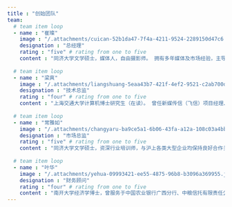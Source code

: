 ```yaml
---
title : "创始团队"
team:
  # team item loop
  - name : "崔璨"
    image : "/.attachments/cuican-52b1da47-7f4a-4211-9524-2289150d47c6.jpg" # image size 80*80 px
    designation : "总经理"
    rating : "five" # rating from one to five
    content : "同济大学文学硕士，媒体人，自由摄影师。 拥有多年媒体及市场经验，主导策划多项国内外大型文化活动，业余为《摄影之友》《影像视觉》《影像时代》《快拍快拍》等摄影媒体撰稿，作品曾在宁波国际摄影节展出。 2019年创立素图科技，期待用技术的力量创造全新的媒体生产方式。"
      
  # team item loop
  - name : "梁爽"
    image : "/.attachments/liangshuang-5eaa43b7-421f-4ef2-9521-c2ab700d4fc6.jpg" # image size 80*80 px
    designation : "技术总监"
    rating : "four" # rating from one to five
    content : "上海交通大学计算机博士研究生（在读）。 曾任新媒传信（飞信）项目经理、霍尼韦尔Honeywell架构师，先后在人脸检测和图像处理方面发表了4篇论文，申请中国、美国专利共10项。 自主研发了国产区块链项目“优擎区块链数据库”，并被收录于《境内区块链信息服务备案清单（第二批）》。"
      
  # team item loop
  - name : "常雅如"
    image : "/.attachments/changyaru-ba9ce5a1-6b06-43fa-a12a-108c03a4bbf7.jpg" # image size 80*80 px
    designation : "市场总监"
    rating : "five" # rating from one to five
    content : "同济大学文学硕士，资深行业培训师，与沪上各类大型企业均保持良好合作关系。"
      
  # team item loop
  - name : "叶华"
    image : "/.attachments/yehua-09993421-ee55-4875-96b8-b3096a369955.jpg" # image size 80*80 px
    designation : "财务顾问"
    rating : "four" # rating from one to five
    content : "南开大学经济学博士，曾服务于中国农业银行广西分行、中粮信托有限责任公司， 期间合作推动多个投融资项目，熟悉债权股权投融资、私募股权、并购FA业务。"
---
```

